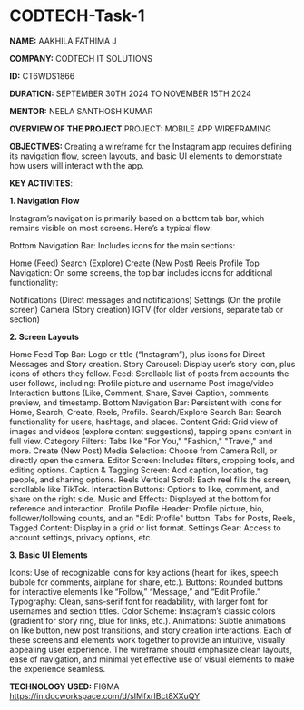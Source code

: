 # CODTECH-Task-1

**NAME:** AAKHILA FATHIMA J

**COMPANY:** CODTECH IT SOLUTIONS

**ID:** CT6WDS1866

**DURATION:** SEPTEMBER 30TH 2024 TO NOVEMBER 15TH 2024

**MENTOR:** NEELA SANTHOSH KUMAR

**OVERVIEW OF THE PROJECT**
PROJECT: MOBILE APP WIREFRAMING

**OBJECTIVES:** Creating a wireframe for the Instagram app requires defining its navigation flow, screen layouts, and basic UI elements to demonstrate how users will interact with the app. 

**KEY ACTIVITES**:

**1. Navigation Flow**

Instagram’s navigation is primarily based on a bottom tab bar, which remains visible on most screens. Here’s a typical flow:

Bottom Navigation Bar: Includes icons for the main sections:

Home (Feed)
Search (Explore)
Create (New Post)
Reels
Profile
Top Navigation: On some screens, the top bar includes icons for additional functionality:

Notifications (Direct messages and notifications)
Settings (On the profile screen)
Camera (Story creation)
IGTV (for older versions, separate tab or section)

**2. Screen Layouts**

Home Feed
Top Bar: Logo or title (“Instagram”), plus icons for Direct Messages and Story creation.
Story Carousel: Display user’s story icon, plus icons of others they follow.
Feed: Scrollable list of posts from accounts the user follows, including:
Profile picture and username
Post image/video
Interaction buttons (Like, Comment, Share, Save)
Caption, comments preview, and timestamp.
Bottom Navigation Bar: Persistent with icons for Home, Search, Create, Reels, Profile.
Search/Explore
Search Bar: Search functionality for users, hashtags, and places.
Content Grid: Grid view of images and videos (explore content suggestions), tapping opens content in full view.
Category Filters: Tabs like "For You," "Fashion," "Travel," and more.
Create (New Post)
Media Selection: Choose from Camera Roll, or directly open the camera.
Editor Screen: Includes filters, cropping tools, and editing options.
Caption & Tagging Screen: Add caption, location, tag people, and sharing options.
Reels
Vertical Scroll: Each reel fills the screen, scrollable like TikTok.
Interaction Buttons: Options to like, comment, and share on the right side.
Music and Effects: Displayed at the bottom for reference and interaction.
Profile
Profile Header: Profile picture, bio, follower/following counts, and an "Edit Profile" button.
Tabs for Posts, Reels, Tagged Content: Display in a grid or list format.
Settings Gear: Access to account settings, privacy options, etc.

**3. Basic UI Elements**

Icons: Use of recognizable icons for key actions (heart for likes, speech bubble for comments, airplane for share, etc.).
Buttons: Rounded buttons for interactive elements like “Follow,” “Message,” and “Edit Profile.”
Typography: Clean, sans-serif font for readability, with larger font for usernames and section titles.
Color Scheme: Instagram’s classic colors (gradient for story ring, blue for links, etc.).
Animations: Subtle animations on like button, new post transitions, and story creation interactions.
Each of these screens and elements work together to provide an intuitive, visually appealing user experience. The wireframe should emphasize clean layouts, ease of navigation, and minimal yet effective use of visual elements to make the experience seamless.

**TECHNOLOGY USED:** FIGMA
https://in.docworkspace.com/d/sIMfxrIBct8XXuQY
